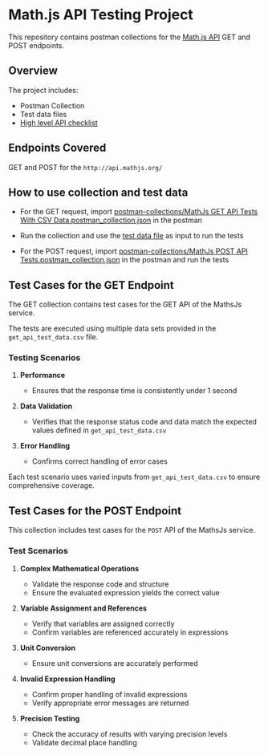 # Math.js API Testing Project

This repository contains postman collections for the [Math.js API](https://api.mathjs.org/) GET and POST endpoints. 

## Overview

The project includes:
- Postman Collection
- Test data files
- [High level API checklist](https://github.com/gauravrajput44/mathjs-api-tests/blob/main/api_checklist.md)

## Endpoints Covered
GET and POST for the `http://api.mathjs.org/`

## How to use collection and test data
- For the GET request, import [postman-collections/MathJs GET API Tests With CSV Data.postman_collection.json](https://github.com/gauravrajput44/mathjs-api-tests/blob/main/postman-collections/MathJs%20GET%20API%20Tests%20With%20CSV%20Data.postman_collection.json) in the postman

- Run the collection and use the [test data file](https://github.com/gauravrajput44/mathjs-api-tests/blob/main/test-data/get_api_test_data.csv) as input to run the tests

- For the POST request, import [postman-collections/MathJs POST API Tests.postman_collection.json](https://github.com/gauravrajput44/mathjs-api-tests/blob/main/postman-collections/MathJs%20POST%20API%20Tests.postman_collection.json) in the postman and run the tests

## Test Cases for the GET Endpoint

The GET collection contains test cases for the GET API of the MathsJs service.

The tests are executed using multiple data sets provided in the `get_api_test_data.csv` file. 

### Testing Scenarios

1. **Performance**
   - Ensures that the response time is consistently under 1 second

2. **Data Validation**
   - Verifies that the response status code and data match the expected values defined in `get_api_test_data.csv`

3. **Error Handling**
   - Confirms correct handling of error cases

Each test scenario uses varied inputs from `get_api_test_data.csv` to ensure comprehensive coverage.

## Test Cases for the POST Endpoint

This collection includes test cases for the `POST` API of the MathsJs service.

### Test Scenarios

1. **Complex Mathematical Operations**
   - Validate the response code and structure
   - Ensure the evaluated expression yields the correct value

2. **Variable Assignment and References**
   - Verify that variables are assigned correctly
   - Confirm variables are referenced accurately in expressions

3. **Unit Conversion**
   - Ensure unit conversions are accurately performed

4. **Invalid Expression Handling**
   - Confirm proper handling of invalid expressions
   - Verify appropriate error messages are returned

5. **Precision Testing**
   - Check the accuracy of results with varying precision levels
   - Validate decimal place handling



